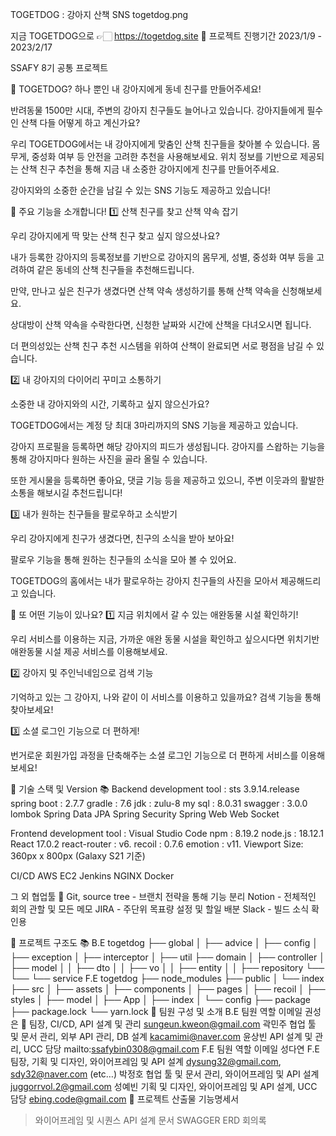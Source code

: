 TOGETDOG : 강아지 산책 SNS
togetdog.png

지금 TOGETDOG으로 👉🏻 https://togetdog.site
💚 프로젝트 진행기간
2023/1/9 - 2023/2/17

SSAFY 8기 공통 프로젝트

💛 TOGETDOG?
하나 뿐인 내 강아지에게 동네 친구를 만들어주세요!

반려동물 1500만 시대, 주변의 강아지 친구들도 늘어나고 있습니다. 강아지들에게 필수인 산책 다들 어떻게 하고 계신가요?

우리 TOGETDOG에서는 내 강아지에게 맞춤인 산책 친구들을 찾아볼 수 있습니다. 몸무게, 중성화 여부 등 안전을 고려한 추천을 사용해보세요. 위치 정보를 기반으로 제공되는 산책 친구 추천을 통해 지금 내 소중한 강아지에게 친구를 만들어주세요.

강아지와의 소중한 순간을 남길 수 있는 SNS 기능도 제공하고 있습니다!

💚 주요 기능을 소개합니다!
1️⃣ 산책 친구를 찾고 산책 약속 잡기

우리 강아지에게 딱 맞는 산책 친구 찾고 싶지 않으셨나요?

내가 등록한 강아지의 등록정보를 기반으로 강아지의 몸무게, 성별, 중성화 여부 등을 고려하여 같은 동네의 산책 친구들을 추천해드립니다.

만약, 만나고 싶은 친구가 생겼다면 산책 약속 생성하기를 통해 산책 약속을 신청해보세요.

상대방이 산책 약속을 수락한다면, 신청한 날짜와 시간에 산책을 다녀오시면 됩니다.

더 편의성있는 산책 친구 추천 시스템을 위하여 산책이 완료되면 서로 평점을 남길 수 있습니다.

2️⃣ 내 강아지의 다이어리 꾸미고 소통하기

소중한 내 강아지와의 시간, 기록하고 싶지 않으신가요?

TOGETDOG에서는 계정 당 최대 3마리까지의 SNS 기능을 제공하고 있습니다.

강아지 프로필을 등록하면 해당 강아지의 피드가 생성됩니다. 강아지를 스왑하는 기능을 통해 강아지마다 원하는 사진을 골라 올릴 수 있습니다.

또한 게시물을 등록하면 좋아요, 댓글 기능 등을 제공하고 있으니, 주변 이웃과의 활발한 소통을 해보시길 추천드립니다!

3️⃣ 내가 원하는 친구들을 팔로우하고 소식받기

우리 강아지에게 친구가 생겼다면, 친구의 소식을 받아 보아요!

팔로우 기능을 통해 원하는 친구들의 소식을 모아 볼 수 있어요.

TOGETDOG의 홈에서는 내가 팔로우하는 강아지 친구들의 사진을 모아서 제공해드리고 있습니다.

💛 또 어떤 기능이 있나요?
1️⃣ 지금 위치에서 갈 수 있는 애완동물 시설 확인하기!

우리 서비스를 이용하는 지금, 가까운 애완 동물 시설을 확인하고 싶으시다면 위치기반 애완동물 시설 제공 서비스를 이용해보세요.

2️⃣ 강아지 및 주인닉네임으로 검색 기능

기억하고 있는 그 강아지, 나와 같이 이 서비스를 이용하고 있을까요? 검색 기능을 통해 찾아보세요!

3️⃣ 소셜 로그인 기능으로 더 편하게!

번거로운 회원가입 과정을 단축해주는 소셜 로그인 기능으로 더 편하게 서비스를 이용해보세요!

💚 기술 스택 및 Version 📚
Backend
development tool : sts 3.9.14.release
spring boot : 2.7.7
gradle : 7.6
jdk : zulu-8
my sql : 8.0.31
swagger : 3.0.0
lombok
Spring Data JPA
Spring Security
Spring Web
Web Socket

Frontend
development tool : Visual Studio Code
npm : 8.19.2
node.js : 18.12.1
React 17.0.2
react-router : v6.
recoil : 0.7.6
emotion : v11.
Viewport Size: 360px x 800px (Galaxy S21 기준)

CI/CD
AWS EC2
Jenkins
NGINX
Docker

그 외 협업툴 📕
Git, source tree - 브랜치 전략을 통해 기능 분리
Notion - 전체적인 회의 관할 및 모든 메모
JIRA - 주단위 목표량 설정 및 할일 배분
Slack - 빌드 소식 확인용

💛 프로젝트 구조도 📚
B.E
togetdog
  ├── global
  │   ├── advice
  │   ├── config
  │   ├── exception
  │   ├── interceptor
  │   ├── util
  ├── domain
  │   ├── controller
  │   ├── model
  │   │   ├── dto
  │   │   ├── vo
  │   │   ├── entity
  │   │   ├── repository
  └──	└── └── service
F.E
togetdog
  ├── node_modules
  ├── public
  │   └── index
  ├── src
  │   ├── assets
  │   ├── components
  │   ├── pages
  │   ├── recoil
  │   ├── styles
  │   ├── model
  │   ├── App
  │   ├── index
  │   └── config
  ├── package
  ├── package.lock
  └── yarn.lock
💚 팀원 구성 및 소개
B.E
팀원	역할	이메일
권성은 👑	팀장, CI/CD, API 설계 및 관리	sungeun.kweon@gmail.com
곽민주	협업 툴 및 문서 관리, 외부 API 관리, DB 설계	kacamimi@naver.com
윤상빈	API 설계 및 관리, UCC 담당	mailto:ssafybin0308@gmail.com
F.E
팀원	역할	이메일
성다연	F.E 팀장, 기획 및 디자인, 와이어프레임 및 API 설계	dysung32@gmail.com, sdy32@naver.com (etc…)
박정호	협업 툴 및 문서 관리, 와이어프레임 및 API 설계	juggorrvol.2@gmail.com
성예빈	기획 및 디자인, 와이어프레임 및 API 설계, UCC 담당	ebing.code@gmail.com
💛 프로젝트 산출물
기능명세서
> 와이어프레임 및 시퀀스
> API 설계 문서
> SWAGGER
> ERD
> 회의록

